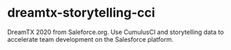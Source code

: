 # dreamtx-storytelling-cci
DreamTX 2020 from Saleforce.org. Use CumulusCI and storytelling data to accelerate team development on the Salesforce platform. 
